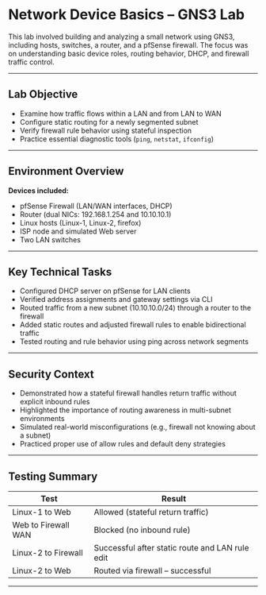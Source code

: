 # Network Device Basics – GNS3 Lab

This lab involved building and analyzing a small network using GNS3, including hosts, switches, a router, and a pfSense firewall. The focus was on understanding basic device roles, routing behavior, DHCP, and firewall traffic control.

---

## Lab Objective

- Examine how traffic flows within a LAN and from LAN to WAN
- Configure static routing for a newly segmented subnet
- Verify firewall rule behavior using stateful inspection
- Practice essential diagnostic tools (`ping`, `netstat`, `ifconfig`)

---

## Environment Overview

**Devices included:**
- pfSense Firewall (LAN/WAN interfaces, DHCP)
- Router (dual NICs: 192.168.1.254 and 10.10.10.1)
- Linux hosts (Linux-1, Linux-2, firefox)
- ISP node and simulated Web server
- Two LAN switches

---

## Key Technical Tasks

- Configured DHCP server on pfSense for LAN clients
- Verified address assignments and gateway settings via CLI
- Routed traffic from a new subnet (10.10.10.0/24) through a router to the firewall
- Added static routes and adjusted firewall rules to enable bidirectional traffic
- Tested routing and rule behavior using ping across network segments

---

## Security Context

- Demonstrated how a stateful firewall handles return traffic without explicit inbound rules
- Highlighted the importance of routing awareness in multi-subnet environments
- Simulated real-world misconfigurations (e.g., firewall not knowing about a subnet)
- Practiced proper use of allow rules and default deny strategies

---

## Testing Summary

| Test | Result |
|------|--------|
| Linux-1 to Web | Allowed (stateful return traffic) |
| Web to Firewall WAN | Blocked (no inbound rule) |
| Linux-2 to Firewall | Successful after static route and LAN rule edit |
| Linux-2 to Web | Routed via firewall – successful |

---
